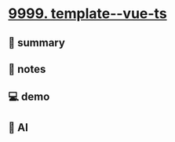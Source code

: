 # [9999. template--vue-ts](https://github.com/Tdahuyou/vue/tree/main/9999.%20template--vue-ts)


## 📝 summary

## 📒 notes

## 💻 demo

## 🤖 AI
